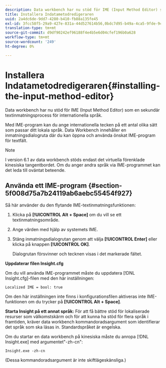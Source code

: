 ```yaml
---
description: Data workbench har nu stöd för IME (Input Method Editor) som en sekundär textinmatningsprocess för internationella språk.
title: Installera Indatametodredigeraren
uuid: 2a4dc6de-9dd7-4280-b410-fb88a135fe45
exl-id: 3fcc58f5-29a9-427e-831a-44d527614b56,0bdc7d95-b49a-4ca5-9fde-9c1ce2cd14ec,e4e1c016-0544-434a-b82e-fdd2a4af316c
translation-type: tm+mt
source-git-commit: d9df90242ef96188f4e4b5e6d04cfef196b0a628
workflow-type: tm+mt
source-wordcount: '249'
ht-degree: 0%

---
```


# Installera Indatametodredigeraren{#installing-the-input-method-editor}

Data workbench har nu stöd för IME (Input Method Editor) som en sekundär textinmatningsprocess för internationella språk.

Med IME-program kan du ange internationella tecken på ett antal olika sätt som passar ditt lokala språk. Data Workbench innehåller en inmatningsdialogruta där du kan öppna och använda önskat IME-program för textfält.

>[!NOTE]
>
>I version 6.1 av data workbench stöds endast det virtuella förenklade kinesiska tangentbordet. Om du anger andra språk via IME-programmet kan det leda till oväntat beteende.

## Använda ett IME-program {#section-5f008d75a7b24119ab6aebc55454f927}

Så här använder du den flytande IME-textinmatningsfunktionen:

1. Klicka på **[!UICONTROL Alt + Space]** om du vill se ett textinmatningsområde.
1. Ange värden med hjälp av systemets IME.
1. Stäng inmatningsdialogrutan genom att välja **[!UICONTROL Enter]** eller klicka på knappen **[!UICONTROL OK]**.

   Dialogrutan försvinner och tecknen visas i det markerade fältet.

**Uppdaterar filen Insight.cfg**

Om du vill använda IME-programmet måste du uppdatera [!DNL Insight.cfg]-filen med den här inställningen:

```
Localized IME = bool: true
```

Om den här inställningen inte finns i konfigurationsfilen aktiveras inte IME-funktionen om du trycker på **[!UICONTROL Alt + Space]**.

**Starta Insight på ett annat språk:** För att få bättre stöd för lokaliserade resurser som välkomstskärm och för att kunna ha stöd för flera språk i framtiden, kräver data workbench kommandoradsargument som identifierar det språk som ska läsas in. Standardspråket är engelska.

Om du startar en data workbench på kinesiska måste du anropa [!DNL Insight.exe] med argumentet&quot;-zh-cn&quot;:

```
Insight.exe -zh-cn
```

(Dessa kommandoradsargument är inte skiftlägeskänsliga.)
